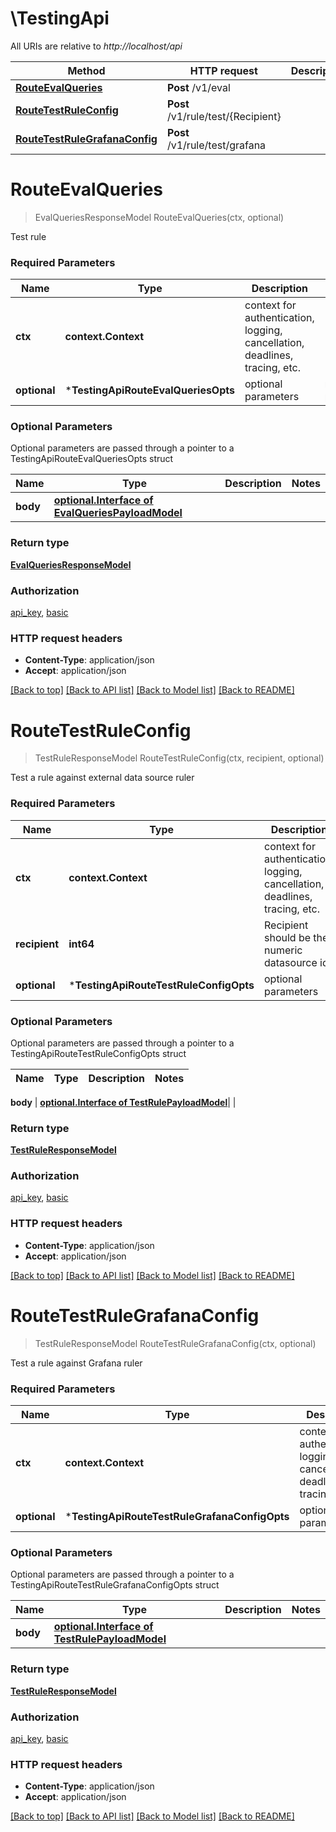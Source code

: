 # \TestingApi

All URIs are relative to *http://localhost/api*

Method | HTTP request | Description
------------- | ------------- | -------------
[**RouteEvalQueries**](TestingApi.md#RouteEvalQueries) | **Post** /v1/eval | 
[**RouteTestRuleConfig**](TestingApi.md#RouteTestRuleConfig) | **Post** /v1/rule/test/{Recipient} | 
[**RouteTestRuleGrafanaConfig**](TestingApi.md#RouteTestRuleGrafanaConfig) | **Post** /v1/rule/test/grafana | 


# **RouteEvalQueries**
> EvalQueriesResponseModel RouteEvalQueries(ctx, optional)


Test rule

### Required Parameters

Name | Type | Description  | Notes
------------- | ------------- | ------------- | -------------
 **ctx** | **context.Context** | context for authentication, logging, cancellation, deadlines, tracing, etc.
 **optional** | ***TestingApiRouteEvalQueriesOpts** | optional parameters | nil if no parameters

### Optional Parameters
Optional parameters are passed through a pointer to a TestingApiRouteEvalQueriesOpts struct

Name | Type | Description  | Notes
------------- | ------------- | ------------- | -------------
 **body** | [**optional.Interface of EvalQueriesPayloadModel**](EvalQueriesPayloadModel.md)|  | 

### Return type

[**EvalQueriesResponseModel**](EvalQueriesResponse.md)

### Authorization

[api_key](../README.md#api_key), [basic](../README.md#basic)

### HTTP request headers

 - **Content-Type**: application/json
 - **Accept**: application/json

[[Back to top]](#) [[Back to API list]](../README.md#documentation-for-api-endpoints) [[Back to Model list]](../README.md#documentation-for-models) [[Back to README]](../README.md)

# **RouteTestRuleConfig**
> TestRuleResponseModel RouteTestRuleConfig(ctx, recipient, optional)


Test a rule against external data source ruler

### Required Parameters

Name | Type | Description  | Notes
------------- | ------------- | ------------- | -------------
 **ctx** | **context.Context** | context for authentication, logging, cancellation, deadlines, tracing, etc.
  **recipient** | **int64**| Recipient should be the numeric datasource id | 
 **optional** | ***TestingApiRouteTestRuleConfigOpts** | optional parameters | nil if no parameters

### Optional Parameters
Optional parameters are passed through a pointer to a TestingApiRouteTestRuleConfigOpts struct

Name | Type | Description  | Notes
------------- | ------------- | ------------- | -------------

 **body** | [**optional.Interface of TestRulePayloadModel**](TestRulePayloadModel.md)|  | 

### Return type

[**TestRuleResponseModel**](TestRuleResponse.md)

### Authorization

[api_key](../README.md#api_key), [basic](../README.md#basic)

### HTTP request headers

 - **Content-Type**: application/json
 - **Accept**: application/json

[[Back to top]](#) [[Back to API list]](../README.md#documentation-for-api-endpoints) [[Back to Model list]](../README.md#documentation-for-models) [[Back to README]](../README.md)

# **RouteTestRuleGrafanaConfig**
> TestRuleResponseModel RouteTestRuleGrafanaConfig(ctx, optional)


Test a rule against Grafana ruler

### Required Parameters

Name | Type | Description  | Notes
------------- | ------------- | ------------- | -------------
 **ctx** | **context.Context** | context for authentication, logging, cancellation, deadlines, tracing, etc.
 **optional** | ***TestingApiRouteTestRuleGrafanaConfigOpts** | optional parameters | nil if no parameters

### Optional Parameters
Optional parameters are passed through a pointer to a TestingApiRouteTestRuleGrafanaConfigOpts struct

Name | Type | Description  | Notes
------------- | ------------- | ------------- | -------------
 **body** | [**optional.Interface of TestRulePayloadModel**](TestRulePayloadModel.md)|  | 

### Return type

[**TestRuleResponseModel**](TestRuleResponse.md)

### Authorization

[api_key](../README.md#api_key), [basic](../README.md#basic)

### HTTP request headers

 - **Content-Type**: application/json
 - **Accept**: application/json

[[Back to top]](#) [[Back to API list]](../README.md#documentation-for-api-endpoints) [[Back to Model list]](../README.md#documentation-for-models) [[Back to README]](../README.md)

